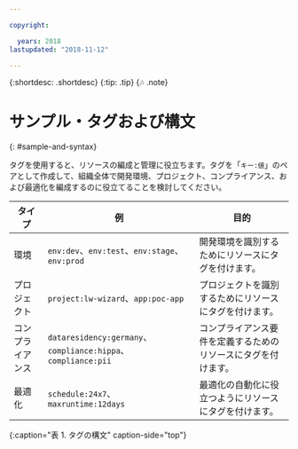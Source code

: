 ```yaml
---

copyright:

  years: 2018
lastupdated: "2018-11-12"

---
```


{:shortdesc: .shortdesc}
{:tip: .tip}
{:notes: .note}


# サンプル・タグおよび構文
{: #sample-and-syntax}

タグを使用すると、リソースの編成と管理に役立ちます。タグを「`キー:値`」のペアとして作成して、組織全体で開発環境、プロジェクト、コンプライアンス、および最適化を編成するのに役立てることを検討してください。

| タイプ | 例 | 目的 |
|------|----------|---------|
| 環境 | `env:dev`、`env:test`、`env:stage`、`env:prod` | 開発環境を識別するためにリソースにタグを付けます。|
| プロジェクト | `project:lw-wizard`、`app:poc-app` | プロジェクトを識別するためにリソースにタグを付けます。|
| コンプライアンス | `dataresidency:germany`、`compliance:hippa`、`compliance:pii` | コンプライアンス要件を定義するためのリソースにタグを付けます。|
| 最適化 | `schedule:24x7`、`maxruntime:12days` | 最適化の自動化に役立つようにリソースにタグを付けます。|
{:caption="表 1. タグの構文" caption-side="top"}
